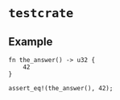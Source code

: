 # `testcrate`

## Example

```no_run
fn the_answer() -> u32 {
    42
}

assert_eq!(the_answer(), 42);
```
